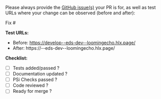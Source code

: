 Please always provide the [GitHub issue(s)](../issues) your PR is for, as well as test URLs where your change can be observed (before and after):

Fix #<gh-issue-id>


**Test URLs:**
- Before: https://develop--eds-dev--loomingecho.hlx.page/ <!-- On dev to main its main -->
- After: https://<branch>--eds-dev--loomingecho.hlx.page/ <!-- change <branch> to the branch name  -->

**Checklist:**
- [ ] Tests added/passed ?
- [ ] Documentation updated ?
- [ ] PSi Checks passed ?
- [ ] Code reviewed ?
- [ ] Ready for merge ?